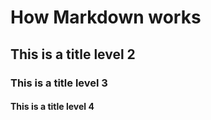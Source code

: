# How Markdown works

## This is a title level 2

### This is a title level 3

#### This is a title level 4